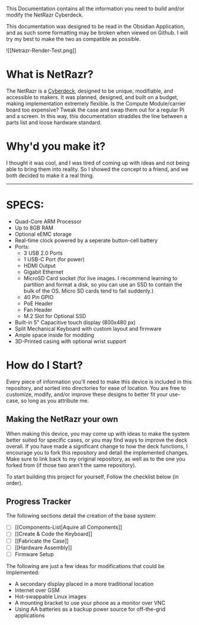 This Documentation contains all the information you need to build and/or modify the NetRazr Cyberdeck.

This documentation was designed to be read in the Obsidian Application, and as such some formatting may be broken when viewed on Github. I will try my best to make the two as compatible as possible.

![[Netrazr-Render-Test.png]]

# What is NetRazr?
The NetRazr is a [Cyberdeck](https://cyberdeck.cafe/mix/what-is-a-cyberdeck), designed to be unique, modifiable, and accessible to makers. It was planned, designed, and built on a budget, making implementation extremely flexible. Is the Compute Module/carrier board too expensive? Tweak the case and swap them out for a regular Pi and a screen. In this way, this documentation straddles the line between a parts list and loose hardware standard.

# Why'd you make it?
I thought it was cool, and I was tired of coming up with ideas and not being able to bring them into reality. So I showed the concept to a friend, and we both decided to make it a real thing.

---


# SPECS:
- Quad-Core ARM Processor
- Up to 8GB RAM
- Optional eEMC storage
- Real-time clock powered by a seperate button-cell battery
- Ports:
	- 3 USB 2.0 Ports
	- 1 USB-C Port (for power)
	- HDMI Output
	- Gigabit Ethernet
	- MicroSD Card socket (for live images. I recommend learning to partition and format a disk, so you can use an SSD to contain the bulk of the OS. Micro SD cards tend to fail suddenly.)
	- 40 Pin GPIO
	- PoE Header
	- Fan Header
	- M.2 Slot for Optional SSD
- Built-in 5" Capacitive touch display (800x480 px)
- Split Mechanical Keyboard with custom layout and firmware
- Ample space inside for modding
- 3D-Printed casing with optional wrist support

# How do I Start?
Every piece of information you'll need to make this device is included in this repository, and sorted into directories for ease of location. You are free to customize, modify, and/or improve these designs to better fit your use-case, so long as you attribute me.

## Making the NetRazr your own
When making this device, you may come up with ideas to make the system better suited for specific cases, or you may find ways to improve the deck overall. If you have made a significant change to how the deck functions, I encourage you to fork this repository and detail the implemented changes. Make sure to link back to my original repository, as well as to the one you forked from (if those two aren't the same repository).

To start building this project for yourself, Follow the checklist below (in order).
## Progress Tracker
The following sections detail the creation of the base system:
- [ ] [[Components-List|Aquire all Components]]
- [ ] [[Create & Code the Keyboard]]
- [ ] [[Fabricate the Case]]
- [ ] [[Hardware Assembly]]
- [ ] Firmware Setup

The following are just a few ideas for modifications that could be implemented:
- A secondary display placed in a more traditional location
- Internet over GSM
- Hot-swappable Linux images
- A mounting bracket to use your phone as a monitor over VNC
- Using AA batteries as a backup power source for off-the-grid applications